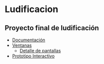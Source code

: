 # Ludificacion
## Proyecto final de ludificación

- [Documentación](https://github.com/martin-ramos/Ludificacion_nutricion/tree/master/Documentacion)
- [Ventanas](https://github.com/martin-ramos/Ludificacion_nutricion/tree/master/Ventanas)
    - [Detalle de pantallas](https://github.com/martin-ramos/Ludificacion_nutricion/tree/master/Detalle%20de%20pantallas)   
- <a href="https://martin-ramos.github.io/Ludificacion_nutricion" target="_blank">Prototipo Interactivo</a>

